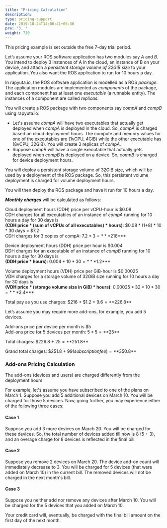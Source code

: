 ```yaml
---
title: "Pricing Calculation"
description:
type: pricing-support
date: 2019-10-24T14:00:41+05:30
pre: "3. "
weight: 720
---
```

This pricing example is set outside the free 7-day trial period.

Let’s assume your ROS software application has two modules say
*A* and *B*. You intend to deploy 3 instances of
A in the cloud, an instance of B on your device, and attach
a *persistent storage volume of 32GiB size* to your application.
You also want the ROS application to run for 10 hours a day.

In rapyuta.io, the ROS software application is modelled as a
ROS *package*. The application modules are implemented as
*components* of the package, and each component has at least
one *executable* (a runnable entity).
The instances of a component are called *replicas*.

You will create a ROS package with two components say *compA* and
*compB* using rapyuta.io.

* Let's assume *compA* will have two executables that actually
  get deployed when *compA* is deployed in the cloud.
  So, *compA* is charged based on cloud deployment hours.
  The compute and memory values for one of the executables
  are (1vCPU, 4GiB) while the other executable has (8vCPU, 32GiB).
  You will create 3 replicas of *compA*.
* Suppose *compB* will have a single executable that actually gets
  deployed when *compB* is deployed on a device. So, *compB* is charged
  for device deployment hours.
  
You will deploy a persistent storage volume of 32GiB size,
which will be used by a deployment of the ROS package.
So, this persistent volume deployment is charged for
volume deployment hours.

You will then deploy the ROS package and have it run for 10 hours
a day.

***Monthly charges*** will be calculated as follows:

Cloud deployment hours (CDH) price per vCPU-hour is $0.08<br>
CDH charges for all executables of an instance of *compA*
running for 10 hours a day for 30 days is <br>**(CDH price * (sum of vCPUs of all executables) * hours)**: $0.08 * (1+8) * 10 * 30 days = $7.2<br>
CDH charges for 3 copies of compA: $7.2 * 3 = ***$216***

Device deployment hours (DDH) price per hour is $0.004<br>
DDH charges for an executable of an instance of *compB*
running for 10 hours a day for 30 days is <br>**(DDH price * hours)**: $0.004 * 10 * 30 = ***$1.2***

Volume deployment hours (VDH) price per GiB-hour is $0.00025<br>
VDH charges for a storage volume of 32GiB size running for
10 hours a day for 30 days is <br>**(VDH price * (storage volume size in GiB) * hours)**:
$0.00025 * 32 * 10 * 30 = ***$2.4***

Total pay as you use charges: $216 + $1.2 + $9.6 = **$226.8**

Let’s assume you may require more add-ons, for example, you
add 5 devices.

Add-ons price per device per month is $5<br>
Add-ons price for 5 devices per month: $5 * 5 = **$25**

Total charges: $226.8 + $25 = **$251.8**

Grand total charges: $251.8 + $99 (subscription fee) = **$350.8**

### Add-ons Pricing Calculation
The add-ons (devices and users) are charged differently
from the deployment hours.

For example, let's assume you have subscribed to one of the plans on
March 1. Suppose you add 5 additional devices on March 10. You will
be charged for those 5 devices. Now, going further, you may experience
either of the following three cases:

#### Case 1
Suppose you add 3 more devices on March 20. You will be charged for
these devices. So, the total number of devices added till now is 8
(5 + 3), and an overage charge for 8 devices is reflected in the final
bill.

#### Case 2
Suppose you remove 2 devices on March 20. The device add-on count
will immediately decrease to 3. You will be charged for
5 devices (that were added on March 10) in the current bill.
The removed devices will not be charged in the next month's bill.

#### Case 3
Suppose you neither add nor remove any devices after March 10. You will be
charged for the 5 devices that you added on March 10.

Your credit card will, eventually, be charged with the final bill amount
on the first day of the next month.